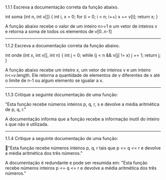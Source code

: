 1.1.1 Escreva a documentação correta da função abaixo.

int soma (int n, int v[]) {
	int i, x = 0;
	for (i = 0; i < n; i++) x += v[i];
	return x; }

A função abaixo recebe o valor de um inteiro n>=1 e um vetor de inteiros v 
e retorna a soma de todos os elementos de v[0..n-1]

------
1.1.2 Escreva a documentação correta da função abaixo.

int onde (int x, int v[], int n) {
	int j = 0;
	while (j < n && v[j] != x) j += 1;
	return j; }

 A função abaixo recebe um inteiro x, um vetor de inteiros v e um inteiro n<=v.length.
Ele retorna a quantidade de elementos de v diferentes de x até o limite de n-1 ou algum
elemento se igualar a x.

-------
1.1.3 Critique a seguinte documentação de uma função:

"Esta função recebe números inteiros p, q, r, s e devolve a média aritmética de p, q, r."

A documentação informa que a função recebe a informação inutil do inteiro s que não é utilizada.

------
1.1.4 Critique a seguinte documentação de uma função:

"Esta função recebe números inteiros p, q, r tais que p <= q <= r e devolve a média aritmética dos três números."

A documentação é redundante e pode ser resumida em:
"Esta função recebe números inteiros p <= q <= r e devolve a média aritmética dos três números."
